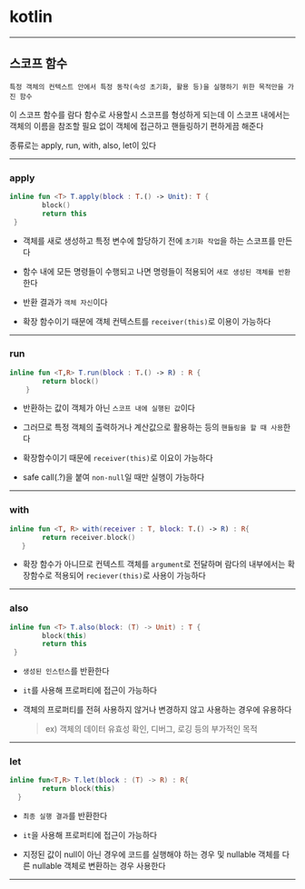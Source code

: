 # kotlin
---
## 스코프 함수
```
특정 객체의 컨텍스트 안에서 특정 동작(속성 초기화, 활용 등)을 실행하기 위한 목적만을 가진 함수
```
이 스코프 함수를 람다 함수로 사용할시 스코프를 형성하게 되는데 이 스코프 내에서는 객체의 이름을 참조할 필요 없이 객체에 접근하고 핸들링하기 편하게끔 해준다

종류로는 apply, run, with, also, let이 있다

---
### apply
```kotlin
inline fun <T> T.apply(block : T.() -> Unit): T {
		block()
        return this
 }
```
- 객체를 새로 생성하고 특정 변수에 할당하기 전에 `초기화 작업`을 하는 스코프를 만든다

- 함수 내에 모든 명령들이 수행되고 나면 명령들이 적용되어 `새로 생성된 객체를 반환`한다
- 반환 결과가 `객체 자신`이다
- 확장 함수이기 때문에 객체 컨텍스트를 `receiver(this)`로 이용이 가능하다

---
### run
```kotlin
inline fun <T,R> T.run(block : T.() -> R) : R {
		return block()
    }
```
- 반환하는 값이 객체가 아닌 `스코프 내에 실행된 값`이다
- 그러므로 특정 객체의 출력하거나 계산값으로 활용하는 등의 `핸들링을 할 때 사용`한다

- 확장함수이기 때문에 `receiver(this)`로 이요이 가능하다
- safe call(.?)을 붙여 `non-null`일 때만 실행이 가능하다

---
### with
```kotlin
inline fun <T, R> with(receiver : T, block: T.() -> R) : R{
		return receiver.block()
   }
```
- 확장 함수가 아니므로 컨텍스트 객체를 `argument`로 전달하며 람다의 내부에서는 확장함수로 적용되어 `reciever(this)`로 사용이 가능하다

---
### also
```kotlin
inline fun <T> T.also(block: (T) -> Unit) : T {
		block(this)
        return this
 }
```
- `생성된 인스턴스`를 반환한다

- `it`를 사용해 프로퍼티에 접근이 가능하다
- 객체의 프로퍼티를 전혀 사용하지 않거나 변경하지 않고 사용하는 경우에 유용하다
    > ex) 객체의 데이터 유효성 확인, 디버그, 로깅 등의 부가적인 목적

---
### let
```kotlin
inline fun<T,R> T.let(block : (T) -> R) : R{
		return block(this)
  }
```
- `최종 실행 결과`를 반환한다

- `it`을 사용해 프로퍼티에 접근이 가능하다
- 지정된 값이 null이 아닌 경우에 코드를 실행해야 하는 경우 및 nullable 객체를 다른 nullable 객체로 변환하는 경우 사용한다

---